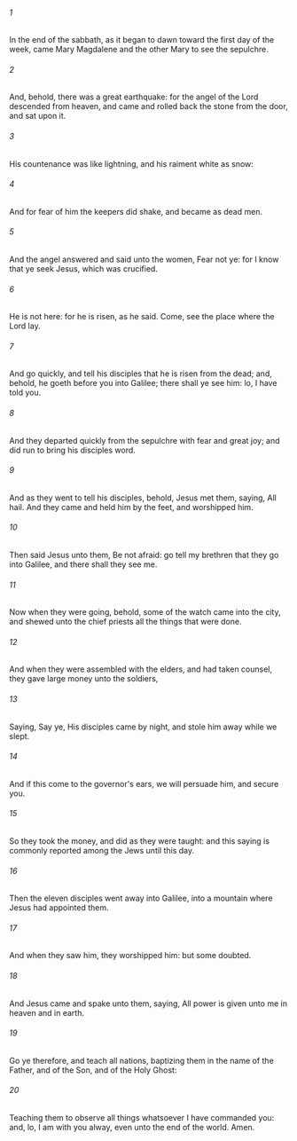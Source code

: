 ###### 1
In the end of the sabbath, as it began to dawn toward the first day of the week, came Mary Magdalene and the other Mary to see the sepulchre.

###### 2
And, behold, there was a great earthquake: for the angel of the Lord descended from heaven, and came and rolled back the stone from the door, and sat upon it.

###### 3
His countenance was like lightning, and his raiment white as snow:

###### 4
And for fear of him the keepers did shake, and became as dead men.

###### 5
And the angel answered and said unto the women, Fear not ye: for I know that ye seek Jesus, which was crucified.

###### 6
He is not here: for he is risen, as he said. Come, see the place where the Lord lay.

###### 7
And go quickly, and tell his disciples that he is risen from the dead; and, behold, he goeth before you into Galilee; there shall ye see him: lo, I have told you.

###### 8
And they departed quickly from the sepulchre with fear and great joy; and did run to bring his disciples word.

###### 9
And as they went to tell his disciples, behold, Jesus met them, saying, All hail. And they came and held him by the feet, and worshipped him.

###### 10
Then said Jesus unto them, Be not afraid: go tell my brethren that they go into Galilee, and there shall they see me.

###### 11
Now when they were going, behold, some of the watch came into the city, and shewed unto the chief priests all the things that were done.

###### 12
And when they were assembled with the elders, and had taken counsel, they gave large money unto the soldiers,

###### 13
Saying, Say ye, His disciples came by night, and stole him away while we slept.

###### 14
And if this come to the governor's ears, we will persuade him, and secure you.

###### 15
So they took the money, and did as they were taught: and this saying is commonly reported among the Jews until this day.

###### 16
Then the eleven disciples went away into Galilee, into a mountain where Jesus had appointed them.

###### 17
And when they saw him, they worshipped him: but some doubted.

###### 18
And Jesus came and spake unto them, saying, All power is given unto me in heaven and in earth.

###### 19
Go ye therefore, and teach all nations, baptizing them in the name of the Father, and of the Son, and of the Holy Ghost:

###### 20
Teaching them to observe all things whatsoever I have commanded you: and, lo, I am with you alway, even unto the end of the world. Amen.

